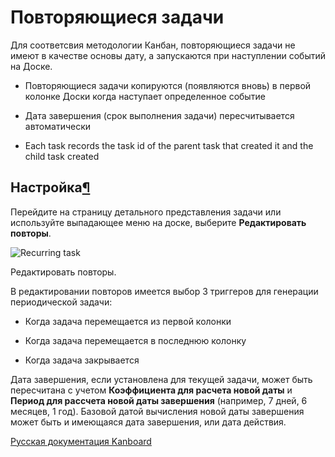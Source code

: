 Повторяющиеся задачи
====================



Для соответсвия методологии Канбан, повторяющиеся задачи не имеют в качестве основы дату, а запускаются при наступлении событий на Доске.



-   Повторяющиеся задачи копируются (появляются вновь) в первой колонке Доски когда наступает определенное событие



-   Дата завершения (срок выполнения задачи) пересчитывается автоматически



-   Each task records the task id of the parent task that created it and the child task created



Настройка[¶](#configuration "Ссылка на этот заголовок")
-------------------------------------------------------



Перейдите на страницу детального представления задачи или используйте выпадающее меню на доске, выберите **Редактировать повторы**.



![Recurring task](https://kanboard.net/screenshots/documentation/recurring-tasks.png)

Редактировать повторы.



В редактировании повторов имеется выбор 3 триггеров для генерации периодической задачи:



-   Когда задача перемещается из первой колонки



-   Когда задача перемещается в последнюю колонку



-   Когда задача закрывается



Дата завершения, если установлена для текущей задачи, может быть пересчитана с учетом **Коэффициента для расчета новой даты** и **Период для рассчета новой даты завершения** (например, 7 дней, 6 месяцев, 1 год). Базовой датой вычисления новой даты завершения может быть и имеющаяся дата завершения, или дата действия.




 



 



[Русская документация Kanboard](http://kanboard.ru/doc/)

